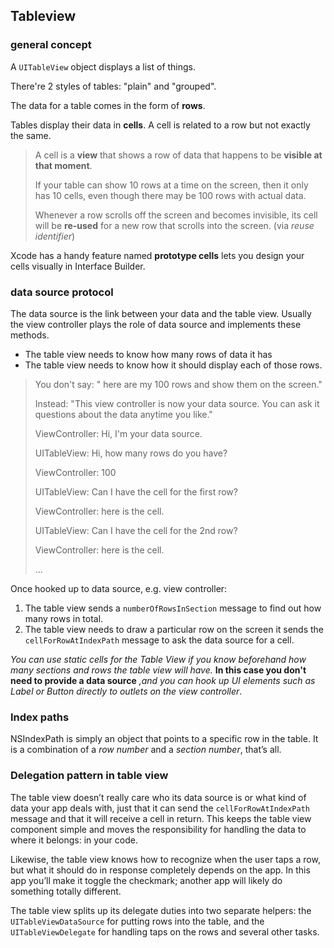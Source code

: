 ## Tableview

### general concept

A `UITableView` object displays a list of things.

There're 2 styles of tables: "plain" and "grouped".

The data for a table comes in the form of **rows**.

Tables display their data in **cells**. A cell is related to a row but not exactly the same.
>A cell is a **view** that shows a row of data that happens to be **visible at that moment**.
>
>If your table can show 10 rows at a time on the screen, then it only has 10 cells, even though there may be 100 rows with actual data.
>
>Whenever a row scrolls off the screen and becomes invisible, its cell will be **re-used** for a new row that scrolls into the screen. (via *reuse identifier*)

Xcode has a handy feature named **prototype cells** lets you design your cells visually in Interface Builder.

### data source protocol
The data source is the link between your data and the table view. Usually the view controller plays the role of data source and implements these methods.

* The table view needs to know how many rows of data it has 
* The table view needs to know how it should display each of those rows.

> You don't say: " here are my 100 rows and show them on the screen."
> 
> Instead: "This view controller is now your data source. You can ask it questions about the data anytime you like."
>
>  ViewController: Hi, I'm your data source.
> 
>  UITableView: Hi, how many rows do you have?
> 
>  ViewController: 100
> 
>  UITableView: Can I have the cell for the first row?
> 
>  ViewController: here is the cell.
> 
>  UITableView: Can I have the cell for the 2nd row?
> 
>  ViewController: here is the cell.
> 
>  ...

Once hooked up to data source, e.g. view controller:

1. The table view sends a `numberOfRowsInSection` message to find out how many rows in total.
2. The table view needs to draw a particular row on the screen it sends the `cellForRowAtIndexPath` message to ask the data source for a cell.

*You can use static cells for the Table View if you know beforehand how many sections and rows the table view will have.* **In this case you don't need to provide a data source** *,and you can hook up UI elements such as Label or Button directly to outlets on the view controller*.

### Index paths
NSIndexPath is simply an object that points to a specific row in the table. It is a combination of a *row number* and a *section number*, that’s all.

### Delegation pattern in table view

The table view doesn’t really care who its data source is or what kind of data your app deals with, just that it can send the `cellForRowAtIndexPath` message and that it will receive a cell in return. This keeps the table view component simple and moves the responsibility for handling the data to where it belongs: in your code.

Likewise, the table view knows how to recognize when the user taps a row, but what it should do in response completely depends on the app. In this app you’ll make it toggle the checkmark; another app will likely do something totally different.

The table view splits up its delegate duties into two separate helpers: the `UITableViewDataSource` for putting rows into the table, and the `UITableViewDelegate` for handling taps on the rows and several other tasks.